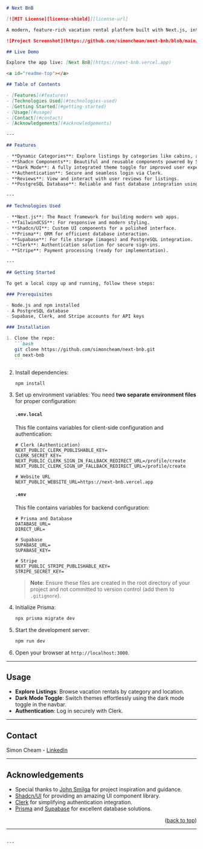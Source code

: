 ````markdown
# Next BnB

[![MIT License][license-shield]][license-url]

A modern, feature-rich vacation rental platform built with Next.js, integrating dynamic user interfaces, authentication, and seamless deployment on Vercel.

![Project Screenshot](https://github.com/simoncheam/next-bnb/blob/main/path/to/your/screenshot.png)

## Live Demo

Explore the app live: [Next BnB](https://next-bnb.vercel.app)

<a id="readme-top"></a>

## Table of Contents

- [Features](#features)
- [Technologies Used](#technologies-used)
- [Getting Started](#getting-started)
- [Usage](#usage)
- [Contact](#contact)
- [Acknowledgements](#acknowledgements)

---

## Features

- **Dynamic Categories**: Explore listings by categories like cabins, airstreams, tents, and more.
- **Shadcn Components**: Beautiful and reusable components powered by Shadcn/UI.
- **Dark Mode**: A fully integrated theme toggle for improved user experience.
- **Authentication**: Secure and seamless login via Clerk.
- **Reviews**: View and interact with user reviews for listings.
- **PostgreSQL Database**: Reliable and fast database integration using Prisma and Supabase.

---

## Technologies Used

- **Next.js**: The React framework for building modern web apps.
- **TailwindCSS**: For responsive and modern styling.
- **Shadcn/UI**: Custom UI components for a polished interface.
- **Prisma**: ORM for efficient database interaction.
- **Supabase**: For file storage (images) and PostgreSQL integration.
- **Clerk**: Authentication solution for secure sign-ins.
- **Stripe**: Payment processing (ready for implementation).

---

## Getting Started

To get a local copy up and running, follow these steps:

### Prerequisites

- Node.js and npm installed
- A PostgreSQL database
- Supabase, Clerk, and Stripe accounts for API keys

### Installation

1. Clone the repo:
   ```bash
   git clone https://github.com/simoncheam/next-bnb.git
   cd next-bnb
   ```
````

2. Install dependencies:

   ```bash
   npm install
   ```

3. Set up environment variables:
   You need **two separate environment files** for proper configuration:

   #### `.env.local`

   This file contains variables for client-side configuration and authentication:

   ```env
   # Clerk (Authentication)
   NEXT_PUBLIC_CLERK_PUBLISHABLE_KEY=
   CLERK_SECRET_KEY=
   NEXT_PUBLIC_CLERK_SIGN_IN_FALLBACK_REDIRECT_URL=/profile/create
   NEXT_PUBLIC_CLERK_SIGN_UP_FALLBACK_REDIRECT_URL=/profile/create

   # Website URL
   NEXT_PUBLIC_WEBSITE_URL=https://next-bnb.vercel.app
   ```

   #### `.env`

   This file contains variables for backend configuration:

   ```env
   # Prisma and Database
   DATABASE_URL=
   DIRECT_URL=

   # Supabase
   SUPABASE_URL=
   SUPABASE_KEY=

   # Stripe
   NEXT_PUBLIC_STRIPE_PUBLISHABLE_KEY=
   STRIPE_SECRET_KEY=
   ```

   > **Note**: Ensure these files are created in the root directory of your project and not committed to version control (add them to `.gitignore`).

4. Initialize Prisma:

   ```bash
   npx prisma migrate dev
   ```

5. Start the development server:

   ```bash
   npm run dev
   ```

6. Open your browser at `http://localhost:3000`.

---

## Usage

- **Explore Listings**: Browse vacation rentals by category and location.
- **Dark Mode Toggle**: Switch themes effortlessly using the dark mode toggle in the navbar.
- **Authentication**: Log in securely with Clerk.

---

## Contact

Simon Cheam - [LinkedIn](https://www.linkedin.com/in/simoncheam/)

---

## Acknowledgements

- Special thanks to [John Smilga](https://johnsmilga.com/) for project inspiration and guidance.
- [Shadcn/UI](https://shadcn.dev/) for providing an amazing UI component library.
- [Clerk](https://clerk.dev/) for simplifying authentication integration.
- [Prisma](https://www.prisma.io/) and [Supabase](https://supabase.com/) for excellent database solutions.

<p align="right">(<a href="#readme-top">back to top</a>)</p>

---

```

---

```
